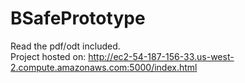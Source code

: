 # BSafePrototype
Read the pdf/odt included.  
Project hosted on:
http://ec2-54-187-156-33.us-west-2.compute.amazonaws.com:5000/index.html
